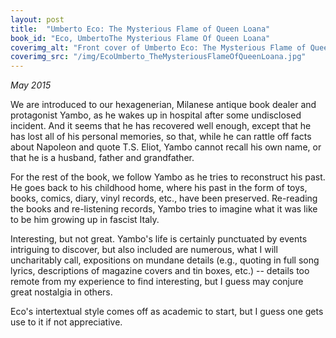 ```yaml
---
layout: post
title:  "Umberto Eco: The Mysterious Flame of Queen Loana"
book_id: "Eco, UmbertoThe Mysterious Flame Of Queen Loana"
coverimg_alt: "Front cover of Umberto Eco: The Mysterious Flame of Queen Loana"
coverimg_src: "/img/EcoUmberto_TheMysteriousFlameOfQueenLoana.jpg"
---
```


_May 2015_

We are introduced to our hexagenerian, Milanese antique book dealer
and protagonist Yambo, as he wakes up in hospital after some
undisclosed incident. And it seems that he has recovered well enough,
except that he has lost all of his personal memories, so that, while
he can rattle off facts about Napoleon and quote T.S. Eliot, Yambo
cannot recall his own name, or that he is a husband, father and
grandfather.

For the rest of the book, we follow Yambo as he tries to reconstruct
his past. He goes back to his childhood home, where his past in the
form of toys, books, comics, diary, vinyl records, etc., have been
preserved. Re-reading the books and re-listening records, Yambo tries
to imagine what it was like to be him growing up in fascist Italy.

Interesting, but not great. Yambo's life is certainly punctuated by
events intriguing to discover, but also included are numerous, what I
will uncharitably call, expositions on mundane details (e.g., quoting
in full song lyrics, descriptions of magazine covers and tin boxes,
etc.) -- details too remote from my experience to find interesting,
but I guess may conjure great nostalgia in others.

Eco's intertextual style comes off as academic to start, but I guess
one gets use to it if not appreciative.
